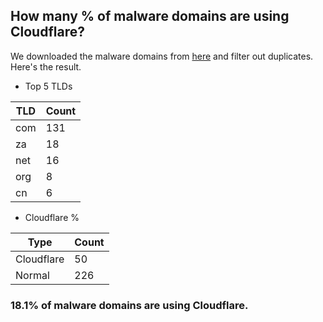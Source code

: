 ## How many % of malware domains are using Cloudflare?


We downloaded the malware domains from [here](https://urlhaus.abuse.ch) and filter out duplicates.
Here's the result.


[//]: # (start replacement)


- Top 5 TLDs

| TLD | Count |
| --- | --- |
| com | 131 |
| za | 18 |
| net | 16 |
| org | 8 |
| cn | 6 |


- Cloudflare %

| Type | Count |
| --- | --- |
| Cloudflare | 50 |
| Normal | 226 |


### 18.1% of malware domains are using Cloudflare.